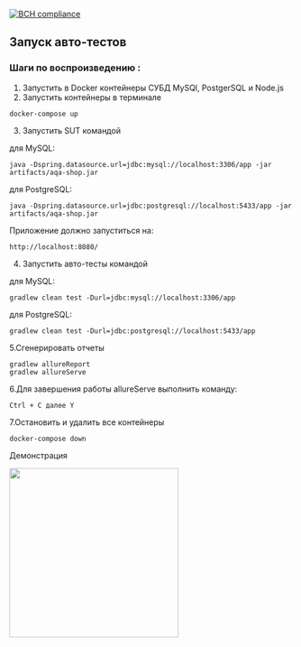 [![BCH compliance](https://bettercodehub.com/edge/badge/Gnucheva/QA-diploma?branch=main)](https://bettercodehub.com/)

## Запуск авто-тестов
### Шаги по воспроизведению :
1. Запустить в Docker контейнеры СУБД MySQl, PostgerSQL и Node.js
1. Запустить контейнеры в терминале
``` 
docker-compose up
```
3. Запустить SUT командой
   
для MySQL:
``` 
java -Dspring.datasource.url=jdbc:mysql://localhost:3306/app -jar artifacts/aqa-shop.jar
```
для PostgreSQL:
```
java -Dspring.datasource.url=jdbc:postgresql://localhost:5433/app -jar artifacts/aqa-shop.jar
```
Приложение должно запуститься на:
```
http://localhost:8080/
```

4. Запустить авто-тесты командой 
   
для MySQL:
```
gradlew clean test -Durl=jdbc:mysql://localhost:3306/app
```
для PostgreSQL:
```
gradlew clean test -Durl=jdbc:postgresql://localhost:5433/app
```

5.Сгенерировать отчеты
``` 
gradlew allureReport
gradlew allureServe
``` 
6.Для завершения работы allureServe выполнить команду:
```
Ctrl + С далее Y
```

7.Остановить и удалить все контейнеры
``` 
docker-compose down 
``` 
Демонстрация 

<p align="left"><a><img src="https://github.com/Gnucheva/QA-diploma/blob/main/gif/Test.gif" width="300"></a></p>
